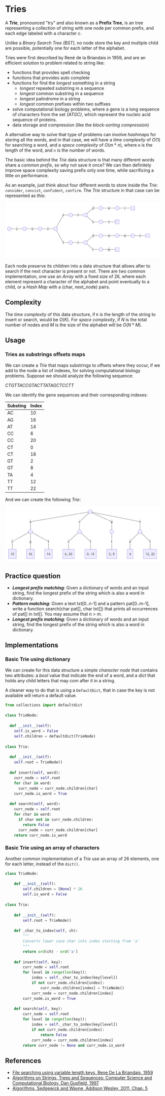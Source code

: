 # Tries

A **Trie**, pronounced "try" and also known as a **Prefix Tree**, is an tree representing a collection of string with one node per common prefix, and each edge labeled with a character $c$.

Unlike a _Binary Search Tree (BST)_, no node store the key and multiple child are possible, potentially one for each letter of the alphabet.

Tries were first described by René de la Briandais in 1959, and are an efficient solution to problem related to string like:

- functions that provides spell checking
- functions that provides auto complete
- functions for find the _longest_ something in a string
  - _longest_ repeated substring in a sequence
  - _longest_ common substring in a sequence
  - _longest_ palindrome in a string
  - _longest_ common prefixes within two suffixes
- solve computational biology problems, where a gene is a long sequence of characters from the set _{ATGC}_, which represent the nucleic acid sequence of proteins.
- data storage and compression (like the _block-sorting compression_)

A alternative way to solve that type of problems can involve _hashmaps_ for storing all the words, and in that case, we will have a _time complexity_ of $O(1)$ for searching a word, and a _space complexity_ of $O(m*n)$, where `m` is the length of the word, and `n` is the number of words.

The basic idea behind the _Trie_ data structure is that many different words share a _common prefix_, so why not save it once? We can then definitely improve space complexity saving prefix only one time, while sacrificing a little on performance.

As an example, just think about four different words to store inside the _Trie_: `consider`, `consist`, `confident`, `confirm`. The _Trie_ structure in that case can be represented as this:

![trie-example](../images/trie.png)

Each node preserve its children into a data structure that allows after to search if the next character is present or not. There are two common implementation, one use an _Array_ with a fixed size of 26, where each element represent a character of the alphabet and point eventually to a child, or a _Hash Map_ with a (char, next_node) pairs.

## Complexity

The _time complexity_ of this data structure, if `K` is the length of the string to insert or search, would be $O(K)$. For _space complexity_, if $N$ is the total number of nodes and $M$ is the size of the alphabet will be $O(N * M)$.

## Usage

### Tries as substrings offsets maps

We can create a _Trie_ that maps substrings to offsets where they occur, if we add to the node a list of indexes, for solving computational biology problems. Suppose we should analyze the following sequence:

$CTGTTACCGTACTTATAGCTCCTT$

We can identify the gene sequences and their corresponding indexes:

Substing | Index
:-- | :--
AC | 10
AG | 16
AT | 14
CC | 6
CC | 20
CT | 0
CT | 18
GT | 2
GT | 8
TA | 4
TT | 12
TT | 22

And we can create the following _Trie_:

![trie-map-substrings](../images/trie_map_substrings.png)

## Practice question

- ***Longest prefix matching***: Given a dictionary of words and an input string, find the longest prefix of the string which is also a word in dictionary.
- ***Pattern matching***: Given a text txt[0..n-1] and a pattern pat[0..m-1], write a function search(char pat[], char txt[]) that prints all occurrences of pat[] in txt[]. You may assume that n > m.
- ***Longest prefix matching***: Given a dictionary of words and an input string, find the longest prefix of the string which is also a word in dictionary.

## Implementations

### Basic Trie using dictionary

We can create for this data structure a simple _character node_ that contains two attributes: a _bool_ value that indicate the end of a word, and a _dict_ that holds any child letters that may com after it in a string.

A cleaner way to do that is using a `DefaultDict`, that in case the key is not available will return a default value.

```python
from collections import defaultdict

class TrieNode:

  def __init__(self):
    self.is_word = False
    self.children = defaultdict(TrieNode)

class Trie:

  def __init__(self):
    self.root = TrieNode()

  def insert(self, word):
    curr_node = self.root
    for char in word:
      curr_node = curr_node.children[char]
    curr_node.is_word = True

  def search(self, word):
    curr_node = self.root
    for char in word:
      if char not in curr_node.children:
        return False
      curr_node = curr_node.children[char]
    return curr_node.is_word
```

### Basic Trie using an array of characters

Another common implementation of a _Trie_ use an array of 26 elements, one for each letter, instead of the `dict()`.

```python
class TrieNode:

    def __init__(self):
        self.children = [None] * 26
        self.is_word = False

class Trie:

    def __init__(self):
        self.root = TrieNode()

    def _char_to_index(self, ch):
        """
        Converts lower case char into index starting from 'a'
        """
        return ord(ch) - ord('a')

    def insert(self, key):
        curr_node = self.root
        for level in range(len(key)):
            index = self._char_to_index(key[level])
            if not curr_node.children[index]:
                curr_node.children[index] = TrieNode()
            curr_node = curr_node.children[index]
        curr_node.is_word = True

    def search(self, key):
        curr_node = self.root
        for level in range(len(key)):
            index = self._char_to_index(key[level])
            if not curr_node.children[index]:
                return False
            curr_node = curr_node.children[index]
        return curr_node != None and curr_node.is_word
```


## References

- [File searching using variable length keys, Rene De La Briandais, 1959](https://www.semanticscholar.org/paper/File-searching-using-variable-length-keys-Briandais/3ce3f4cc1c91d03850ed84ef96a08498e018d18f)
- [Algorithms on Strings, Trees and Sequences: Computer Science and Computational Biology, Dan Gusfield, 1997](https://www.amazon.in/Algorithms-Strings-Trees-Sequences-Computational/dp/0521585198)
- [Algorithms, Sedgewick and Wayne, Addison Wesley, 2011, Chap. 5](https://www.amazon.com/Algorithms-4th-Robert-Sedgewick/dp/032157351X)
